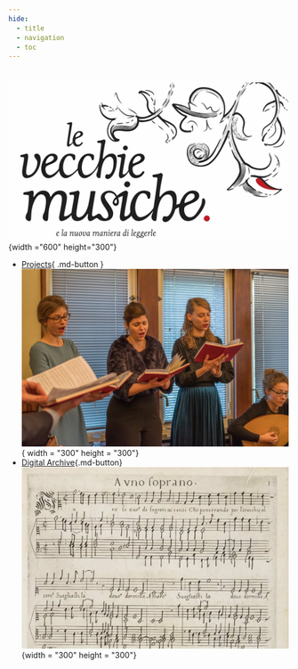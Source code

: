 ```yaml
---
hide:
  - title
  - navigation
  - toc
---
```


# 
![Vecchie Musiche Logo](../assets/images/VM_logo_large.webp){width ="600" height="300"}

<div class="grid cards" markdown>

- [Projects](projects.md){ .md-button }
  ![Projects](../assets/images/Projects.webp){ width = "300" height = "300"}
- [Digital Archive](archive.md){.md-button}
  ![Digital Archive](../assets/images/aura_soave.webp){width = "300" height = "300"}

</div>
